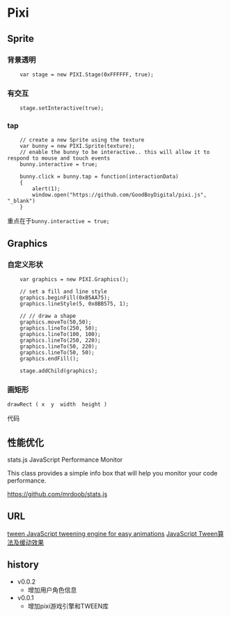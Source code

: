 Pixi 
=====================


## Sprite


### 背景透明

		var stage = new PIXI.Stage(0xFFFFFF, true);
		
### 有交互

		stage.setInteractive(true);


### tap

		// create a new Sprite using the texture
		var bunny = new PIXI.Sprite(texture);
		// enable the bunny to be interactive.. this will allow it to respond to mouse and touch events
		bunny.interactive = true;
		
		bunny.click = bunny.tap = function(interactionData)
		{
			alert(1);
			window.open("https://github.com/GoodBoyDigital/pixi.js", "_blank")
		}
		
重点在于`bunny.interactive = true;`

### 

## Graphics

### 自定义形状


		var graphics = new PIXI.Graphics();
	
		// set a fill and line style
		graphics.beginFill(0xB5AA75);
		graphics.lineStyle(5, 0x8BB575, 1);
	
		// // draw a shape
		graphics.moveTo(50,50);
		graphics.lineTo(250, 50);
		graphics.lineTo(100, 100);
		graphics.lineTo(250, 220);
		graphics.lineTo(50, 220);
		graphics.lineTo(50, 50);
		graphics.endFill();	

		stage.addChild(graphics);
		
		
### 画矩形

	drawRect ( x  y  width  height )

代码



## 性能优化

stats.js
JavaScript Performance Monitor

This class provides a simple info box that will help you monitor your code performance.

https://github.com/mrdoob/stats.js


## URL

[tween JavaScript tweening engine for easy animations](https://github.com/sole/tween.js/)
[JavaScript Tween算法及缓动效果](http://www.cnblogs.com/cloudgamer/archive/2009/01/06/Tween.html)



## history

- v0.0.2
	- 增加用户角色信息
- v0.0.1
	- 增加pixi游戏引擎和TWEEN库
